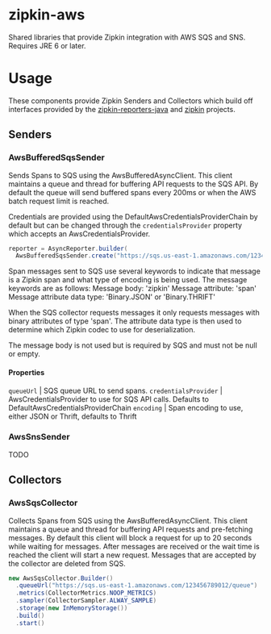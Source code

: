 # zipkin-aws
Shared libraries that provide Zipkin integration with AWS SQS and SNS. Requires JRE 6 or later.

# Usage
These components provide Zipkin Senders and Collectors which build off interfaces provided by
the [zipkin-reporters-java](https://github.com/openzipkin/zipkin-reporter-java) and
[zipkin](https://github.com/openzipkin/zipkin) projects.

## Senders

### AwsBufferedSqsSender

Sends Spans to SQS using the AwsBufferedAsyncClient. This client maintains a queue and thread for
buffering API requests to the SQS API. By default the queue will send buffered spans every 200ms or
when the AWS batch request limit is reached.

Credentials are provided using the DefaultAwsCredentialsProviderChain by default but can be changed
 through the `credentialsProvider` property which accepts an AwsCredentialsProvider.

```java
reporter = AsyncReporter.builder(
  AwsBufferedSqsSender.create("https://sqs.us-east-1.amazonaws.com/123456789012/queue")).build();
```

Span messages sent to SQS use several keywords to indicate that message is a Zipkin span and what
type of encoding is being used. The message keywords are as follows:
Message body: 'zipkin'
Message attribute: 'span'
Message attribute data type: 'Binary.JSON' or 'Binary.THRIFT'

When the SQS collector requests messages it only requests messages with binary attributes of type
'span'. The attribute data type is then used to determine which Zipkin codec to use for
deserialization.

The message body is not used but is required by SQS and must not be null or empty.

#### Properties

`queueUrl` | SQS queue URL to send spans.
`credentialsProvider` | AwsCredentialsProvider to use for SQS API calls.
Defaults to DefaultAwsCredentialsProviderChain
`encoding` | Span encoding to use, either JSON or Thrift, defaults to Thrift

### AwsSnsSender
TODO

## Collectors

### AwsSqsCollector

Collects Spans from SQS using the AwsBufferedAsyncClient. This client maintains a queue and thread
for buffering API requests and pre-fetching messages. By default this client will block a request
for up to 20 seconds while waiting for messages. After messages are received or the wait time is
reached the client will start a new request.  Messages that are accepted by the collector are
deleted from SQS.

```java
new AwsSqsCollector.Builder()
  .queueUrl("https://sqs.us-east-1.amazonaws.com/123456789012/queue")
  .metrics(CollectorMetrics.NOOP_METRICS)
  .sampler(CollectorSampler.ALWAY_SAMPLE)
  .storage(new InMemoryStorage())
  .build()
  .start()
```

